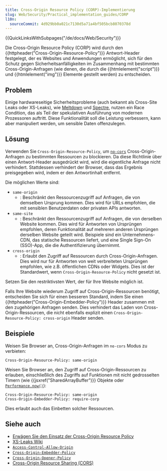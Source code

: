 ```yaml
---
title: Cross-Origin Resource Policy (CORP)-Implementierung
slug: Web/Security/Practical_implementation_guides/CORP
l10n:
  sourceCommit: 4d929bb0a021c7130d5a71a4bf505bcb8070378d
---
```


{{QuickLinksWithSubpages("/de/docs/Web/Security")}}

Die Cross-Origin Resource Policy (CORP) wird durch den {{httpheader("Cross-Origin-Resource-Policy")}} Antwort-Header festgelegt, der es Websites und Anwendungen ermöglicht, sich für den Schutz gegen Sicherheitsanfälligkeiten im Zusammenhang mit bestimmten Cross-Origin-Anfragen (wie denen, die durch die {{htmlelement("script")}} und {{htmlelement("img")}} Elemente gestellt werden) zu entscheiden.

## Problem

Einige hardwareseitige Sicherheitsprobleme (auch bekannt als Cross-Site Leaks oder XS-Leaks), wie [Meltdown](<https://en.wikipedia.org/wiki/Meltdown_(security_vulnerability)>) und [Spectre](<https://en.wikipedia.org/wiki/Spectre_(security_vulnerability)>), nutzen ein Race Condition, das als Teil der spekulativen Ausführung von modernen Prozessoren auftritt. Diese Funktionalität soll die Leistung verbessern, kann aber manipuliert werden, um sensible Daten offenzulegen.

## Lösung

Verwenden Sie `Cross-Origin-Resource-Policy`, um [`no-cors`](/de/docs/Web/API/RequestInit#mode) Cross-Origin-Anfragen zu bestimmten Ressourcen zu blockieren. Da diese Richtlinie über einen Antwort-Header ausgedrückt wird, wird die eigentliche Anfrage nicht verhindert. Stattdessen verhindert der Browser, dass das Ergebnis preisgegeben wird, indem er den Antwortinhalt entfernt.

Die möglichen Werte sind:

- `same-origin`
  - : Beschränkt den Ressourcenzugriff auf Anfragen, die von demselben Ursprung kommen. Dies wird für URLs empfohlen, die mit sensiblen Benutzerdaten oder privaten APIs antworten.
- `same-site`
  - : Beschränkt den Ressourcenzugriff auf Anfragen, die von derselben Website kommen. Dies wird für Antworten von Ursprüngen empfohlen, deren Funktionalität auf mehreren anderen Ursprüngen derselben Website geteilt wird. Beispiele sind ein Unternehmens-CDN, das statische Ressourcen liefert, und eine Single Sign-On (SSO)-App, die die Authentifizierung übernimmt.
- `cross-origin`
  - : Erlaubt den Zugriff auf Ressourcen durch Cross-Origin-Anfragen. Dies wird nur für Antworten von weit verbreiteten Ursprüngen empfohlen, wie z.B. öffentlichen CDNs oder Widgets. Dies ist der Standardwert, wenn `Cross-Origin-Resource-Policy` nicht gesetzt ist.

Setzen Sie den restriktivsten Wert, der für Ihre Website möglich ist.

Falls Ihre Website wiederum Zugriff auf Cross-Origin-Ressourcen benötigt, entscheiden Sie sich für einen besseren Standard, indem Sie einen {{httpheader("Cross-Origin-Embedder-Policy")}} Header zusammen mit den zugehörigen Anfragen senden. Dies verhindert das Laden von Cross-Origin-Ressourcen, die nicht ebenfalls explizit einen `Cross-Origin-Resource-Policy: cross-origin` Header senden.

## Beispiele

Weisen Sie Browser an, Cross-Origin-Anfragen im `no-cors` Modus zu verbieten:

```http
Cross-Origin-Resource-Policy: same-origin
```

Weisen Sie Browser an, den Zugriff auf Cross-Origin-Ressourcen zu erlauben, einschließlich des Zugriffs auf Funktionen mit nicht gedrosselten Timern (wie {{jsxref("SharedArrayBuffer")}} Objekte oder [`Performance.now()`](/de/docs/Web/API/Performance/now)):

```http
Cross-Origin-Resource-Policy: same-origin
Cross-Origin-Embedder-Policy: require-corp
```

Dies erlaubt auch das Einbetten solcher Ressourcen.

## Siehe auch

- [Erwägen Sie den Einsatz der Cross-Origin Resource Policy](https://resourcepolicy.fyi/)
- [XS-Leaks Wiki](https://xsleaks.dev/)
- [`Access-Control-Allow-Origin`](/de/docs/Web/HTTP/Reference/Headers/Access-Control-Allow-Origin)
- [`Cross-Origin-Embedder-Policy`](/de/docs/Web/HTTP/Reference/Headers/Cross-Origin-Embedder-Policy)
- [`Cross-Origin-Opener-Policy`](/de/docs/Web/HTTP/Reference/Headers/Cross-Origin-Opener-Policy)
- [Cross-Origin Resource Sharing (CORS)](/de/docs/Web/HTTP/Guides/CORS)
